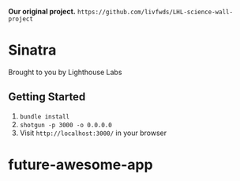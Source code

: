 **Our original project.**
`https://github.com/livfwds/LHL-science-wall-project`

Sinatra
=============

Brought to you by Lighthouse Labs

## Getting Started

1. `bundle install`
2. `shotgun -p 3000 -o 0.0.0.0`
3. Visit `http://localhost:3000/` in your browser
# future-awesome-app

